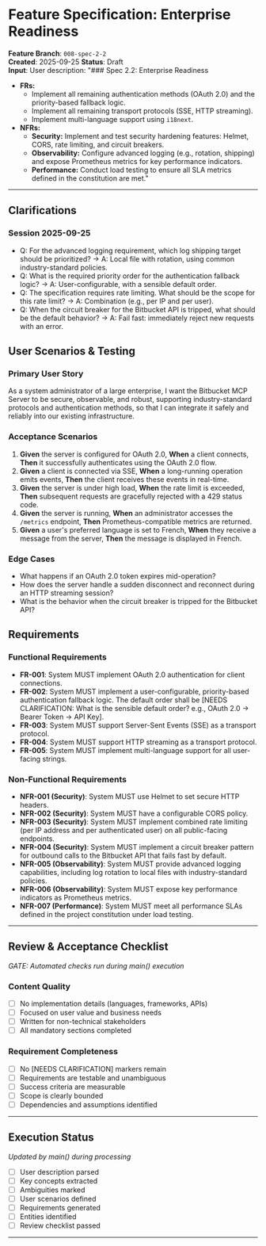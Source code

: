 # Feature Specification: Enterprise Readiness

**Feature Branch**: `008-spec-2-2`  
**Created**: 2025-09-25
**Status**: Draft  
**Input**: User description: "### Spec 2.2: Enterprise Readiness
*   **FRs:**
    *   Implement all remaining authentication methods (OAuth 2.0) and the priority-based fallback logic.
    *   Implement all remaining transport protocols (SSE, HTTP streaming).
    *   Implement multi-language support using `i18next`.
*   **NFRs:**
    *   **Security:** Implement and test security hardening features: Helmet, CORS, rate limiting, and circuit breakers.
    *   **Observability:** Configure advanced logging (e.g., rotation, shipping) and expose Prometheus metrics for key performance indicators.
    *   **Performance:** Conduct load testing to ensure all SLA metrics defined in the constitution are met."

---

## Clarifications

### Session 2025-09-25
- Q: For the advanced logging requirement, which log shipping target should be prioritized? → A: Local file with rotation, using common industry-standard policies.
- Q: What is the required priority order for the authentication fallback logic? → A: User-configurable, with a sensible default order.
- Q: The specification requires rate limiting. What should be the scope for this rate limit? → A: Combination (e.g., per IP and per user).
- Q: When the circuit breaker for the Bitbucket API is tripped, what should be the default behavior? → A: Fail fast: immediately reject new requests with an error.

## User Scenarios & Testing

### Primary User Story
As a system administrator of a large enterprise, I want the Bitbucket MCP Server to be secure, observable, and robust, supporting industry-standard protocols and authentication methods, so that I can integrate it safely and reliably into our existing infrastructure.

### Acceptance Scenarios
1.  **Given** the server is configured for OAuth 2.0, **When** a client connects, **Then** it successfully authenticates using the OAuth 2.0 flow.
2.  **Given** a client is connected via SSE, **When** a long-running operation emits events, **Then** the client receives these events in real-time.
3.  **Given** the server is under high load, **When** the rate limit is exceeded, **Then** subsequent requests are gracefully rejected with a 429 status code.
4.  **Given** the server is running, **When** an administrator accesses the `/metrics` endpoint, **Then** Prometheus-compatible metrics are returned.
5.  **Given** a user's preferred language is set to French, **When** they receive a message from the server, **Then** the message is displayed in French.

### Edge Cases
- What happens if an OAuth 2.0 token expires mid-operation?
- How does the server handle a sudden disconnect and reconnect during an HTTP streaming session?
- What is the behavior when the circuit breaker is tripped for the Bitbucket API?

## Requirements

### Functional Requirements
- **FR-001**: System MUST implement OAuth 2.0 authentication for client connections.
- **FR-002**: System MUST implement a user-configurable, priority-based authentication fallback logic. The default order shall be [NEEDS CLARIFICATION: What is the sensible default order? e.g., OAuth 2.0 -> Bearer Token -> API Key].
- **FR-003**: System MUST support Server-Sent Events (SSE) as a transport protocol.
- **FR-004**: System MUST support HTTP streaming as a transport protocol.
- **FR-005**: System MUST implement multi-language support for all user-facing strings.

### Non-Functional Requirements
- **NFR-001 (Security)**: System MUST use Helmet to set secure HTTP headers.
- **NFR-002 (Security)**: System MUST have a configurable CORS policy.
- **NFR-003 (Security)**: System MUST implement combined rate limiting (per IP address and per authenticated user) on all public-facing endpoints.
- **NFR-004 (Security)**: System MUST implement a circuit breaker pattern for outbound calls to the Bitbucket API that fails fast by default.
- **NFR-005 (Observability)**: System MUST provide advanced logging capabilities, including log rotation to local files with industry-standard policies.
- **NFR-006 (Observability)**: System MUST expose key performance indicators as Prometheus metrics.
- **NFR-007 (Performance)**: System MUST meet all performance SLAs defined in the project constitution under load testing.

---

## Review & Acceptance Checklist
*GATE: Automated checks run during main() execution*

### Content Quality
- [ ] No implementation details (languages, frameworks, APIs)
- [ ] Focused on user value and business needs
- [ ] Written for non-technical stakeholders
- [ ] All mandatory sections completed

### Requirement Completeness
- [ ] No [NEEDS CLARIFICATION] markers remain
- [ ] Requirements are testable and unambiguous  
- [ ] Success criteria are measurable
- [ ] Scope is clearly bounded
- [ ] Dependencies and assumptions identified

---

## Execution Status
*Updated by main() during processing*

- [ ] User description parsed
- [ ] Key concepts extracted
- [ ] Ambiguities marked
- [ ] User scenarios defined
- [ ] Requirements generated
- [ ] Entities identified
- [ ] Review checklist passed

---
